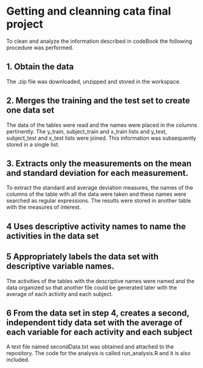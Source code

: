 # Getting and cleanning cata final project

To clean and analyze the information described in codeBook the following procedure was performed.

## 1. Obtain the data
The .zip file was downloaded, unzipped and stored in the workspace.

## 2. Merges the training and the test set to create one data set
The data of the tables were read and the names were placed in the columns pertinently. The y_train, subject_train and x_train lists and y_test, subject_test and x_test lists were joined. This information was subsequently stored in a single list.

## 3. Extracts only the measurements on the mean and standard deviation for each measurement.
To extract the standard and average deviation measures, the names of the columns of the table with all the data were taken and these names were searched as regular expressions. The results were stored in another table with the measures of interest.

## 4 Uses descriptive activity names to name the activities in the data set 
## 5 Appropriately labels the data set with descriptive variable names.

The activities of the tables with the descriptive names were named and the data organized so that another file could be generated later with the average of each activity and each subject.

## 6 From the data set in step 4, creates a second, independent tidy data set with the average of each variable for each activity and each subject

A text file named secondData.txt was obtained and attached to the repository.
The code for the analysis is called run_analysis.R and it is also included.
